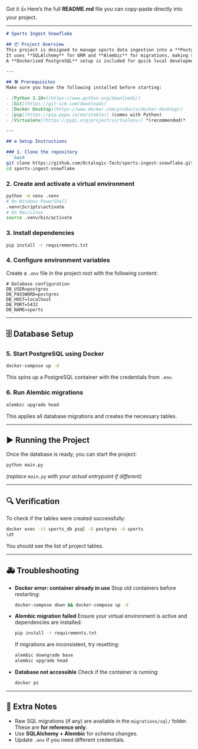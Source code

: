 Got it 👍 Here’s the full **README.md** file you can copy-paste directly into your project.

---

````markdown
# Sports Ingest Snowflake

## 📦 Project Overview
This project is designed to manage sports data ingestion into a **PostgreSQL** database.  
It uses **SQLAlchemy** for ORM and **Alembic** for migrations, making schema evolution easier and more maintainable.  
A **Dockerized PostgreSQL** setup is included for quick local development.  

---

## 🛠️ Prerequisites
Make sure you have the following installed before starting:

- [Python 3.10+](https://www.python.org/downloads/)  
- [Git](https://git-scm.com/downloads)  
- [Docker Desktop](https://www.docker.com/products/docker-desktop/)  
- [pip](https://pip.pypa.io/en/stable/) (comes with Python)  
- [Virtualenv](https://pypi.org/project/virtualenv/) *(recommended)*  

---

## ⚙️ Setup Instructions

### 1. Clone the repository
```bash
git clone https://github.com/Octalogic-Tech/sports-ingest-snowflake.git
cd sports-ingest-snowflake
````

### 2. Create and activate a virtual environment

```bash
python -m venv .venv
# On Windows PowerShell
.venv\Scripts\activate
# On Mac/Linux
source .venv/bin/activate
```

### 3. Install dependencies

```bash
pip install -r requirements.txt
```

### 4. Configure environment variables

Create a `.env` file in the project root with the following content:

```env
# Database configuration
DB_USER=postgres
DB_PASSWORD=postgres
DB_HOST=localhost
DB_PORT=5432
DB_NAME=sports
```

---

## 🗄️ Database Setup

### 5. Start PostgreSQL using Docker

```bash
docker-compose up -d
```

This spins up a PostgreSQL container with the credentials from `.env`.

### 6. Run Alembic migrations

```bash
alembic upgrade head
```

This applies all database migrations and creates the necessary tables.

---

## ▶️ Running the Project

Once the database is ready, you can start the project:

```bash
python main.py
```

*(replace `main.py` with your actual entrypoint if different)*

---

## 🔍 Verification

To check if the tables were created successfully:

```bash
docker exec -it sports_db psql -U postgres -d sports
\dt
```

You should see the list of project tables.

---

## 🚑 Troubleshooting

* **Docker error: container already in use**
  Stop old containers before restarting:

  ```bash
  docker-compose down && docker-compose up -d
  ```

* **Alembic migration failed**
  Ensure your virtual environment is active and dependencies are installed:

  ```bash
  pip install -r requirements.txt
  ```

  If migrations are inconsistent, try resetting:

  ```bash
  alembic downgrade base
  alembic upgrade head
  ```

* **Database not accessible**
  Check if the container is running:

  ```bash
  docker ps
  ```

---

## 📘 Extra Notes

* Raw SQL migrations (if any) are available in the `migrations/sql/` folder. These are **for reference only**.
* Use **SQLAlchemy + Alembic** for schema changes.
* Update `.env` if you need different credentials.

```
